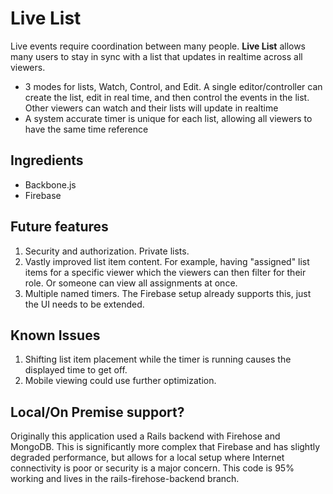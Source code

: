 Live List
===========

Live events require coordination between many people. **Live List** allows many users to stay in sync with a list that updates in realtime across all viewers.

- 3 modes for lists, Watch, Control, and Edit. A single editor/controller can create the list, edit in real time, and then control the events in the list. Other viewers can watch and their lists will update in realtime
- A system accurate timer is unique for each list, allowing all viewers to have the same time reference

Ingredients
----------------

- Backbone.js
- Firebase

Future features
----------------

1. Security and authorization. Private lists.
1. Vastly improved list item content. For example, having "assigned" list items for a specific viewer which the viewers can then filter for their role. Or someone can view all assignments at once.
1. Multiple named timers. The Firebase setup already supports this, just the UI needs to be extended.

Known Issues
----------------

1. Shifting list item placement while the timer is running causes the displayed time to get off.
1. Mobile viewing could use further optimization.


Local/On Premise support?
----------------

Originally this application used a Rails backend with Firehose and MongoDB. This is significantly more complex that Firebase and has slightly degraded performance, but allows for a local setup where Internet connectivity is poor or security is a major concern. This code is 95% working and lives in the rails-firehose-backend branch.